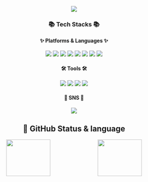 <div align=center>
	<img src="https://capsule-render.vercel.app/api?type=waving&color=auto&height=200&section=header&text=Jinnspace!%20&fontSize=90&" />	
</div>

<div align="center">

### :books: Tech Stacks :books:
  
#### ✨  Platforms & Languages ✨ 
  
<img src="https://img.shields.io/badge/Oracle-F80000?style=flat&logo=Oracle&logoColor=white"/> 
<img src="https://img.shields.io/badge/JavaScript-F7DF1E?style=flat&logo=JavaScript&logoColor=white"/>
<img src="https://img.shields.io/badge/HTML5-E34F26?style=flat&logo=HTML5&logoColor=white"/>
<img src="https://img.shields.io/badge/CSS3-1572B6?style=flat&logo=CSS3&logoColor=white"/>
<img src="https://img.shields.io/badge/MySQL-4479A1?style=flat&logo=MySQL&logoColor=white"/> 
<img src="https://img.shields.io/badge/JQuery-0769AD?style=flat&logo=JQuery&logoColor=white"/>
<img src="https://img.shields.io/badge/Spring-6DB33F?style=flat&logo=Spring&logoColor=white"/>
<img src="https://img.shields.io/badge/Spring Boot-6DB33F?style=flat&logo=Spring Boot&logoColor=white"/>
  
  
#### 🛠️ Tools 🛠️
<img src="https://img.shields.io/badge/Eclipse IDE-2C2255?style=flat&logo=Eclipse IDE&logoColor=white"/>
<img src="https://img.shields.io/badge/Visual Studio Code-007ACC?style=flat&logo=Visual Studio Code&logoColor=white"/>
<img src="https://img.shields.io/badge/Apache Tomcat-F8DC75?style=flat&logo=Apache Tomcat&logoColor=white"/>
<img src="https://img.shields.io/badge/GitHub-181717?style=flat&logo=GitHub&logoColor=white"/>

  
#### 🎨 SNS 🎨
<img src="https://img.shields.io/badge/Notion-000000?style=flat&logo=Notion&logoColor=white"/>




<h2 align="center">📌 GitHub Status & language</h2>
<img align="center" src="https://github-readme-stats.vercel.app/api?username=HYBEN09" height="100" width="49%" />

<img align="center" src="https://github-readme-stats.vercel.app/api/top-langs/?username=HYBEN09&layout=compact" height="100"  width="49%"/> 
</div>    

